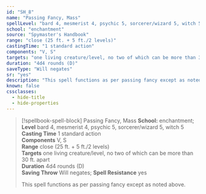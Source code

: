 ```yaml
---
id: "SH_8"
name: "Passing Fancy, Mass"
spellLevel: "bard 4, mesmerist 4, psychic 5, sorcerer/wizard 5, witch 5"
school: "enchantment"
source: "Spymaster's Handbook"
range: "close (25 ft. + 5 ft./2 levels)"
castingTime: "1 standard action"
components: "V, S"
targets: "one living creature/level, no two of which can be more than 30 ft. apart"
duration: "4d4 rounds (D)"
saveType: "Will negates"
sr: "yes"
description: "This spell functions as per passing fancy except as noted above."
known: false
cssclasses:
  - hide-title
  - hide-properties
---
```


> [!spellbook-spell-block] Passing Fancy, Mass
> **School:** enchantment; **Level** bard 4, mesmerist 4, psychic 5, sorcerer/wizard 5, witch 5
> **Casting Time** 1 standard action  
> **Components** V, S  
> **Range** close (25 ft. + 5 ft./2 levels)  
> **Targets** one living creature/level, no two of which can be more than 30 ft. apart  
> **Duration** 4d4 rounds (D)  
> **Saving Throw** Will negates; **Spell Resistance** yes
> 
> This spell functions as per passing fancy except as noted above.